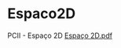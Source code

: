 # Espaco2D
PCII - Espaço 2D
[Espaço 2D.pdf](https://github.com/luansouzaprogramador/Espaco2D/files/11268672/Espaco.2D.pdf)
